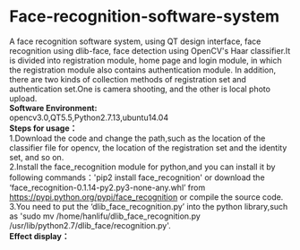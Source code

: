 # Face-recognition-software-system
A face recognition software system, using QT design interface, face recognition using dlib-face, face detection using OpenCV's Haar classifier.It is divided into registration module, home page and login module, in which the registration module also contains authentication module. In addition, there are two kinds of collection methods of registration set and authentication set.One is camera shooting, and the other is local photo upload.  
**Software Environment:**  
opencv3.0,QT5.5,Python2.7.13,ubuntu14.04  
**Steps for usage：**  
1.Download the code and change the path,such as the location of the classifier file for opencv, the location of the registration set and the identity set, and so on.  
2.Install the face_recognition module for python,and you can install it by following commands：'pip2 install face_recognition' or download the ‘face_recognition-0.1.14-py2.py3-none-any.whl’ from https://pypi.python.org/pypi/face_recognition or compile the source code.  
3.You need to put the ‘dlib_face_recognition.py’ into the python library,such as 'sudo mv /home/hanlifu/dlib_face_recognition.py /usr/lib/python2.7/dlib_face/recognition.py'.  
**Effect display：**  
